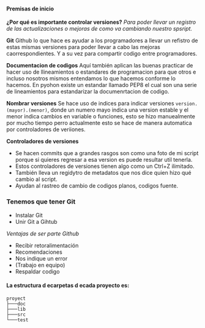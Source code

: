 #### Premisas de inicio
**¿Por qué es importante controlar versiones?**
	_Para poder llevar un registro de las actualizaciones o mejoras de como va cambiando nuestro spsript._

**Git**
	Github lo que hace es ayudar a los programadores a llevar un refistro de estas mismas versiones para poder llevar a cabo las mejoras caorrespondientes.
	Y a su vez para compartir codigo entre programadores.

**Documentacion de codigos**
	Aquí también aplican las buenas practicar de hacer uso de llineamientos o estandares de programacion para que otros e incluso nosotros mismos entendamos lo que hacemos conforme lo hacemos.
	En pyohon existe un estandar llamado PEP8 el cual son una serie de lineamientos para estandarizar la documenrtacion de codigo.

**Nombrar versiones**
	Se hace uso de indices para indicar versiones ``version.(mayor).(menor)``, donde un numero mayo indica una version estable y el menor indica cambios en variable o funciones, esto se hizo manuealmente por mucho tiempo perro actualmente esto se hace de manera automatica por controladores de veriiones.

**Controladores de versiones**
- Se hacen commits que a grandes rasgos son como una foto de mi script porque si quieres regresar a esa version es puede resultar util tenerla.
- Estos controladores de versiones tienen algo como un Ctrl+Z ilimitado.
- También lleva un regidytro de metadatos que nos dice quien hizo qué cambio al script.
- Ayudan al rastreo de cambio de codigos planos, codigos fuente.

### Tenemos que tener Git
- Instalar Git
- Unir Git a Gihtub

_Ventajas de ser parte Github_
- Recibir retoralimentación
- Recomendaciones
- Nos indique un error
- (Trabajo en equipo)
- Respaldar codigo

#### La estructura d ecarpetas d ecada proyecto es:

```
proyect
├───doc
├───lib
├───src
└───test
```